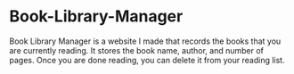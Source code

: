 # Book-Library-Manager
Book Library Manager is a website I made that records the books that you are currently reading. It stores the book name, author, and number of pages. Once you are done reading, you can delete it from your reading list.
